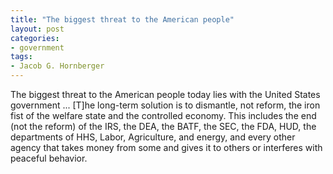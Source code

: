 ```yaml
---
title: "The biggest threat to the American people"
layout: post
categories:
- government
tags:
- Jacob G. Hornberger
---
```


The biggest threat to the American people today lies with the United States government ... \[T\]he long-term solution is to dismantle, not reform, the iron fist of the welfare state and the controlled economy. This includes the end (not the reform) of the IRS, the DEA, the BATF, the SEC, the FDA, HUD, the departments of HHS, Labor, Agriculture, and energy, and every other agency that takes money from some and gives it to others or interferes with peaceful behavior.